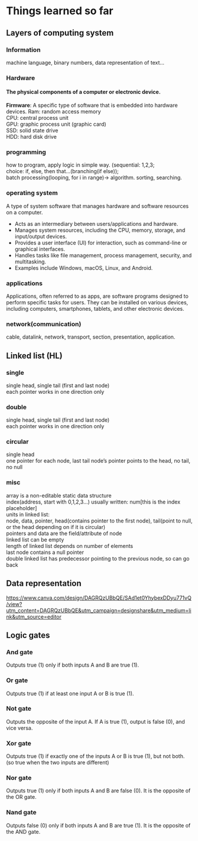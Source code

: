 # Things learned so far 
  ## Layers of computing system
  
  ### Information
  machine language, binary numbers, data representation of text…
  ### Hardware
  #### The physical components of a computer or electronic device.
  **Firmware**: A specific type of software that is embedded into hardware devices.
  Ram: random access memory<br>
  CPU: central process unit<br>
  GPU: graphic process unit (graphic card)<br>
  SSD: solid state drive<br>
  HDD: hard disk drive<br>
  ### programming
  how to program, apply logic in simple way. (sequential: 1,2,3; <br>
  choice: if, else, then that…(branching(if else));<br>
  batch processing(looping, for i in range)→ algorithm. sorting, searching.<br>
  ### operating system
  A type of system software that manages hardware and software resources on a computer.
  - Acts as an intermediary between users/applications and hardware.
  - Manages system resources, including the CPU, memory, storage, and input/output devices.
  - Provides a user interface (UI) for interaction, such as command-line or graphical interfaces.
  - Handles tasks like file management, process management, security, and multitasking.
  - Examples include Windows, macOS, Linux, and Android.
  ### applications
  Applications, often referred to as apps, are software programs designed to perform specific tasks for users. They can be installed on various devices, including computers, smartphones, tablets, and other electronic devices.
  ### network(communication)
  cable, datalink, network, transport, section, presentation, application.

  ## Linked list (HL)
  ### single
  single head, single tail (first and last node) <br>each pointer works in one direction only
  ### double
  single head, single tail (first and last node)<br>each pointer works in one direction only
  ### circular
  single head<br>one pointer for each node, last tail node’s pointer points to the head, no tail, no null
  ### misc
  array is a non-editable static data structure<br>
  index(address, start with 0,1,2,3…) usually written: num[this is the index placeholder]<br>
  units in linked list:<br>node, data, pointer, head(contains pointer to the first node), tail(point to null, or the head depending on if it is circular)<br>
  pointers and data are the field/attribute of node<br>
  linked list can be empty<br>
  length of linked list depends on number of elements<br>
  last node contains a null pointer<br>
  double linked list has predecessor pointing to the previous node, so can go back<br>

  ## Data representation
  https://www.canva.com/design/DAGRQzUBbQE/SAd1et0YhybexDDyu771vQ/view?utm_content=DAGRQzUBbQE&utm_campaign=designshare&utm_medium=link&utm_source=editor
  ## Logic gates
  ### And gate
  Outputs true (1) only if both inputs A and B are true (1).
  ### Or gate
  Outputs true (1) if at least one input A or B is true (1).
  ### Not gate
  Outputs the opposite of the input A. If A is true (1), output is false (0), and vice versa.
  ### Xor gate
  Outputs true (1) if exactly one of the inputs A or B is true (1), but not both. (so true when the two inputs are different)
  ### Nor gate
  Outputs true (1) only if both inputs A and B are false (0). It is the opposite of the OR gate.
  ### Nand gate
  Outputs false (0) only if both inputs A and B are true (1). It is the opposite of the AND gate.
  
